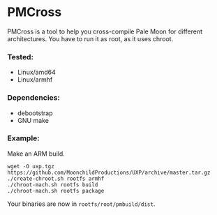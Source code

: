 # PMCross

PMCross is a tool to help you cross-compile Pale Moon for different architectures. You have to run it as root, as it uses chroot.

### Tested:

* Linux/amd64
* Linux/armhf

### Dependencies:

* debootstrap
* GNU make

### Example:

Make an ARM build.

```
wget -O uxp.tgz https://github.com/MoonchildProductions/UXP/archive/master.tar.gz
./create-chroot.sh rootfs armhf
./chroot-mach.sh rootfs build
./chroot-mach.sh rootfs package
```

Your binaries are now in `rootfs/root/pmbuild/dist`.
